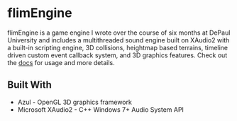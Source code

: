 # flimEngine

flimEngine is a game engine I wrote over the course of six months at DePaul University and includes a multithreaded sound engine built on XAudio2 with a built-in scripting engine, 3D collisions, heightmap based terrains, timeline driven custom event callback system, and 3D graphics features. Check out the [docs](https://jcampbellcodes.github.io/flimEngine/group___g_e_t_t_i_n_g_s_t_a_r_t_e_d.html) for usage and more details.

## Built With

* Azul - OpenGL 3D graphics framework
* Microsoft XAudio2 - C++ Windows 7+ Audio System API
